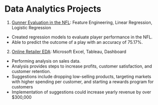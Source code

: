 # Data Analytics Projects

1. [Gunner Evaluation in the NFL](https://github.com/huntermhopkins/data-analysis-projects/tree/main/Gunner%20Evaluation): Feature Engineering, Linear Regression, Logistic Regression
  * Created regression models to evaluate player performance in the NFL.
  * Able to predict the outcome of a play with an accuracy of 75.17%.
2. [Online Retailer EDA](https://github.com/huntermhopkins/data-analysis-projects/tree/main/Online%20Retailer%20EDA): Microsoft Excel, Tableau, Dashboard
  * Performing analysis on sales data.
  * Analysis provides steps to increase profits, customer satisfaction, and customer retention.
  * Suggestions include dropping low-selling products, targeting markets with higher spending per customer, and starting a rewards program for customers
  * Implementation of suggestions could increase yearly revenue by over $300,000
